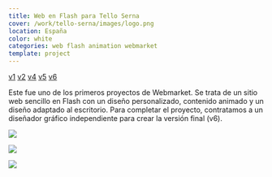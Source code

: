 ```yaml
---
title: Web en Flash para Tello Serna
cover: /work/tello-serna/images/logo.png
location: España
color: white
categories: web flash animation webmarket
template: project
---
```


<p class="align-center">
<a class="btn external" role="button" href="http://work.joanmira.com/webs/telloserna/v1" target="_blank">v1</a>
<a class="btn external" role="button" href="http://work.joanmira.com/webs/telloserna/v2" target="_blank">v2</a>
<a class="btn external" role="button" href="http://work.joanmira.com/webs/telloserna/v4" target="_blank">v4</a>
<a class="btn external" role="button" href="http://work.joanmira.com/webs/telloserna/v5" target="_blank">v5</a>
<a class="btn external" role="button" href="http://work.joanmira.com/webs/telloserna/v6" target="_blank">v6</a>
</p>

Este fue uno de los primeros proyectos de Webmarket. Se trata de un sitio web sencillo en Flash con un diseño personalizado, contenido animado y un diseño adaptado al escritorio. Para completar el proyecto, contratamos a un diseñador gráfico independiente para crear la versión final (v6).

![](/work/tello-serna/images/1.png)

![](/work/tello-serna/images/2.jpg)

![](/work/tello-serna/images/3.jpg)
